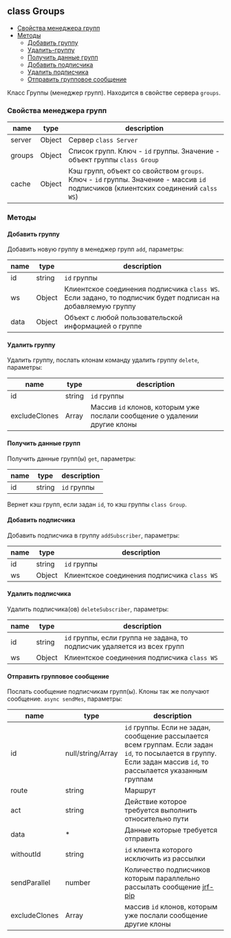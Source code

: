 ## class Groups

- [Свойства менеджера групп](#Свойства-менеджера-групп)
- [Методы](#Методы)
  - [Добавить группу](#Добавить-группу)
  - [Удалить-группу](#Удалить-группу)
  - [Получить данные групп](#Получить-данные-групп)
  - [Добавить подписчика](#Добавить-подписчика)
  - [Удалить подписчика](#Удалить-подписчика)
  - [Отправить групповое сообщение](#Отправить-групповое-сообщение)

Класс Группы (менеджер групп). Находится в свойстве сервера
`groups`.

### Свойства менеджера групп

| name | type | description |
| --- | --- | --- |
| server | Object | Сервер `class Server` |
| groups | Object | Список групп. Ключ - `id` группы. Значение - объект группы `class Group` |  
| cache | Object | Кэш групп, объект со свойством `groups`. Ключ - `id` группы. Значение - массив `id` подписчиков (клиентских соединений `calss WS`) |

### Методы

#### Добавить группу

Добавить новую группу в менеджер групп `add`, параметры:

| name | type | description |
| --- | --- | --- |
| id | string | `id` группы |
| ws | Object | Клиентское соединения подписчика `class WS`. Если задано, то подписчик будет подписан на добавляемую группу |
| data | Object | Объект с любой пользовательской информацией о группе |

#### Удалить группу

Удалить группу, послать клонам команду удалить группу `delete`, параметры:

| name | type | description |
| --- | --- | --- |
| id | string | `id` группы |
| excludeClones | Array | Массив `id` клонов, которым уже послали сообщение о удалении другие клоны |

#### Получить данные групп

Получить данные групп(ы) `get`, параметры:

| name | type | description |
| --- | --- | --- |
| id | string | `id` группы |

Вернет кэш групп, если задан `id`, то кэш группы `class Group`.

#### Добавить подписчика

Добавить подписчика в группу `addSubscriber`, параметры:

| name | type | description |
| --- | --- | --- |
| id | string | `id` группы |
| ws | Object | Клиентское соединения подписчика `class WS` |

#### Удалить подписчика

Удалить подписчика(ов) `deleteSubscriber`, параметры:

| name | type | description |
| --- | --- | --- |
| id | string | `id` группы, если группа не задана, то подписчик удаляется из всех групп |
| ws | Object | Клиентское соединения подписчика `class WS` |

#### Отправить групповое сообщение

Послать сообщение подписчикам групп(ы). Клоны так же получают сообщение. `async sendMes`, параметры:

| name | type | description |
| --- | --- | --- |
| id | null/string/Array | `id` группы. Если не задан, сообщение рассылается всем группам. Если задан `id`, то посылается в группу. Если задан массив `id`, то рассылается указанным группам |
| route | string | Маршрут |
| act | string | Действие которое требуется выполнить относительно пути |
| data | * | Данные которые требуется отправить |
| withoutId | string | `id` клиента которого исключить из рассылки |
| sendParallel | number | Количество подписчиков которым параллельно рассылать сообщение [jrf-pip](https://github.com/jirufik/jrf-pip) |
| excludeClones | Array | массив `id` клонов, которым уже послали сообщение другие клоны |